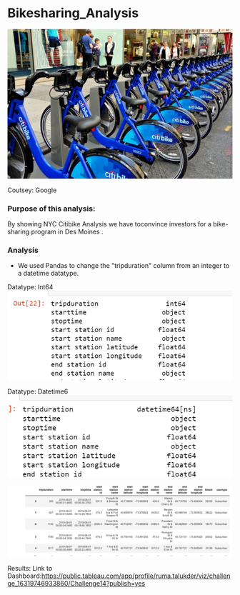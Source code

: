 # Bikesharing_Analysis

![png_Bike-Share-shutterstock_177052685-e1535397575283](https://github.com/Ruma-T/Bikesharing_Analysis/blob/main/Resources/Bike-Share-shutterstock_177052685-e1535397575283.jpg)

Coutsey: Google

### Purpose of this analysis:

By showing NYC Citibike Analysis we have toconvince investors for a bike-sharing program in Des Moines . 

### Analysis

* We used Pandas to change the "tripduration" column from an integer to a datetime datatype.

Datatype: Int64
![png_Ch14p2](https://github.com/Ruma-T/Bikesharing_Analysis/blob/main/Resources/Ch14p2.PNG)




Datatype: Datetime6
![png_Ch14p3](https://github.com/Ruma-T/Bikesharing_Analysis/blob/main/Resources/Ch14p3.PNG)




![png_Ch14p1](https://github.com/Ruma-T/Bikesharing_Analysis/blob/main/Resources/Ch14p1.PNG)




Results: 
Link to Dashboard:https://public.tableau.com/app/profile/ruma.talukder/viz/challenge_16319746933860/Challenge14?publish=yes
 

